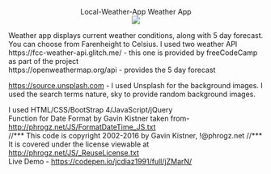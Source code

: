 <p align="center"> Local-Weather-App
Weather App
<br>
<img src="http://res.cloudinary.com/jcdiaz1991/image/upload/v1518140435/Screen_Shot_2018-02-08_at_5.40.03_PM_yz0z2r.png">
<br>
</p>
Weather app displays current weather conditions, along with 5 day forecast. You can choose from Farenheight to Celsius. I used two weather API
<br>
  https://fcc-weather-api.glitch.me/ -  this one is provided by freeCodeCamp as part of the project
  <br>
  https://openweathermap.org/api - provides the 5 day forecast
  <br>

https://source.unsplash.com - I used Unsplash for the background images. I used the search terms nature, sky to provide random background images.

I used HTML/CSS/BootStrap 4/JavaScript/jQuery
<br>
Function for Date Format by Gavin Kistner taken from-http://phrogz.net/JS/FormatDateTime_JS.txt
<br>
//*** This code is copyright 2002-2016 by Gavin Kistner, !@phrogz.net
//*** It is covered under the license viewable at http://phrogz.net/JS/_ReuseLicense.txt
<br>
Live Demo - https://codepen.io/jcdiaz1991/full/jZMarN/
